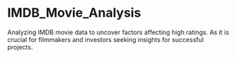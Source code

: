 # IMDB_Movie_Analysis
Analyzing IMDB movie data to uncover factors affecting high ratings. As it is crucial for filmmakers and investors seeking insights for successful projects.
